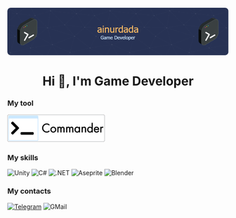 <p align="center">
<img src="Images/github-header-image.png">
<h1 align="center">Hi 👾, I'm Game Developer</h1> 
</p> 

### My tool
[![Commander](Images/CommanderLabel222_new.png)](https://github.com/ainurdada/com.dada.commander)

### My skills  
![Unity](https://img.shields.io/badge/Unity-273254?style=for-the-badge&logo=unity)
![C#](https://img.shields.io/badge/C%23-273254?style=for-the-badge&logo=csharp&logoColor=1D9E25)
![.NET](https://img.shields.io/badge/.NET-273254?style=for-the-badge&logo=.net&logoColor=00ABE6)
![Aseprite](https://img.shields.io/badge/Aseprite-273254?style=for-the-badge&logo=aseprite&logoColor=7D929E)
![Blender](https://img.shields.io/badge/blender-273254?style=for-the-badge&logo=blender&logoColor=F5792A)

### My contacts  
[![Telegram](https://img.shields.io/badge/Telegram-273254?style=for-the-badge&logo=Telegram)](https://t.me/ainurdada)
![GMail](https://img.shields.io/badge/ainurdada@gmail.com-273254?style=for-the-badge&logo=GMail)